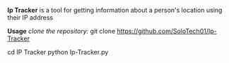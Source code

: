 **Ip Tracker** is a tool for getting information about a person's location using their IP address

**Usage**
*clone the repository:*
git clone https://github.com/SoloTech01/Ip-Tracker

cd IP Tracker
python Ip-Tracker.py